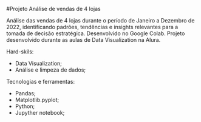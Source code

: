 #Projeto Análise de vendas de 4 lojas

Análise das vendas de 4 lojas durante o período de Janeiro a Dezembro de 2022, identificando padrões, tendências e insights relevantes para a tomada de decisão estratégica.
Desenvolvido no Google Colab.
Projeto desenvolvido durante as aulas de Data Visualization na Alura.

Hard-skils:
- Data Visualization;
- Análise e limpeza de dados;

Tecnologias e ferramentas:
- Pandas;
- Matplotlib.pyplot;
- Python;
- Jupyther notebook;
